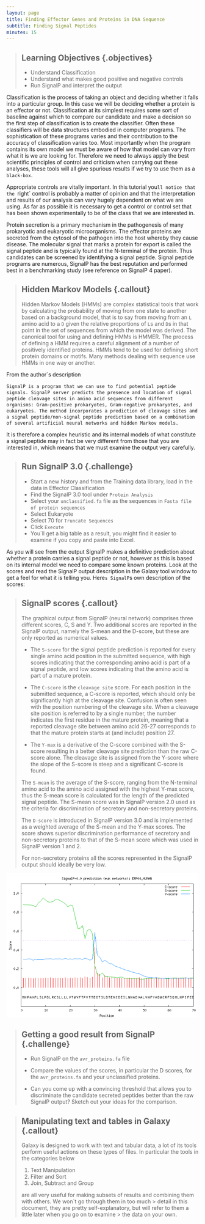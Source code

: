 ```yaml
---
layout: page
title: Finding Effector Genes and Proteins in DNA Sequence
subtitle: Finding Signal Peptides
minutes: 15
---
```


> ## Learning Objectives {.objectives}
>
> * Understand Classification
> * Understand what makes good positive and negative controls
> * Run SignalP and interpret the output
>


Classification is the process of taking an object and deciding whether it falls into a particular group. In this case we will be deciding whether a protein is an effector or not. Classification at its simplest requires some sort of baseline against which to compare our candidate and make a decision so the first step of classification is to create the classifier. Often these classifiers will be data structures embodied in computer programs. The sophistication of these programs varies and their contribution to the accuracy of classification varies too. Most importantly when the program contains its own model we must be aware of how that model can vary from what it is we are looking for. Therefore we need to always apply the best scientific principles of control and criticism when carrying out these analyses, these tools will all give spurious results if we try to use them as a `black-box`.

Appropriate controls are vitally important. In this tutorial you`ll notice that the `right` control is probably a matter of opinion and that the interpretation and results of our analysis can vary hugely dependent on what we are using. As far as possible it is necessary to get a control or control set that has been shown experimentally to be of the class that we are interested in.

Protein secretion is a primary mechanism in the pathogenesis of many prokaryotic and eukaryotic microorganisms. The effector proteins are secreted from the cytosol of the pathogen into the host whereby they cause disease. The molecular signal that marks a protein for export is called the signal peptide and is typically found at the N-terminal of the protein. Thus candidates can be screened by identifying a signal peptide. Signal peptide programs are numerous, SignalP has the best reputation and performed best in a benchmarking study (see reference on SignalP 4 paper).  

> ## Hidden Markov Models {.callout}
> Hidden Markov Models (HMMs) are complex statistical tools that work by calculating the probability of moving from one state to another based on a background model, that is to say from moving from an `L` amino acid to a `D` given the relative proportions of `L`s and `D`s in that point in the set of sequences from which the model was derived. The canonical tool for using and defining HMMs is HMMER. The process of defining a HMM requires a careful alignment of a number of positively identified proteins. HMMs tend to be used for defining short protein domains or motifs. Many methods dealing with sequence use HMMs in one way or another.
>

From the author`s description

~~~
SignalP is a program that we can use to find potential peptide signals. SignalP server predicts the presence and location of signal peptide cleavage sites in amino acid sequences from different organisms: Gram-positive prokaryotes, Gram-negative prokaryotes, and eukaryotes. The method incorporates a prediction of cleavage sites and a signal peptide/non-signal peptide prediction based on a combination of several artificial neural networks and hidden Markov models.
~~~

It is therefore a complex heuristic and its internal models of what constitute a signal peptide may in fact be very different from those that you are interested in, which means that we must examine the output very carefully.

> ## Run SignalP 3.0 {.challenge}
> + Start a new history and from the  Training data library, load in the data in Effector Classification
> + Find the SignalP 3.0 tool under `Protein Analysis`
> + Select your `unclassified.fa` file as the sequences in `Fasta file of protein sequences`
> + Select Eukaryote
> + Select 70 for `Truncate Sequences`
> + Click `Execute`
> + You`ll get a big table as a result, you might find it easier to examine if you copy and paste into Excel.

As you will see from the output SignalP makes a definitive prediction about whether a protein carries a signal peptide or not, however as this is based on its internal model we need to compare some known proteins. Look at the scores and read the SignalP output description in the Galaxy tool window to get a feel for what it is telling you. Here`s SignalP`s own description of the scores:

> ## SignalP scores {.callout}
> The graphical output from SignalP (neural network) comprises three different scores, C, S and Y. Two additional scores are reported in the SignalP output, namely the S-mean and the D-score, but these are only reported as numerical values.
>
>
> + The `S-score` for the signal peptide prediction is reported for every single amino acid position in the submitted sequence, with high scores indicating that the corresponding amino acid is part of a signal peptide, and low scores indicating that the amino acid is part of a mature protein.
>
> + The `C-score` is the `cleavage site` score.
> For each position in the submitted sequence, a C-score is reported, which should only be significantly high at the cleavage site. Confusion is often seen with the position numbering of the cleavage site. When a cleavage site position is referred to by a single number, the number indicates the first residue in the mature protein, meaning that a reported cleavage site between amino acid 26-27 corresponds to that the mature protein starts at (and include) position 27.
>
> + The `Y-max` is a derivative of the C-score combined with the S-score resulting in a better cleavage site prediction than the raw C-score alone.
> The cleavage site is assigned from the Y-score where the slope of the S-score is steep and a significant C-score is found.
>
> The `S-mean` is the average of the S-score, ranging from the N-terminal amino acid to the amino acid assigned with the highest Y-max score, thus the S-mean score is calculated for the length of the predicted signal peptide.
> The S-mean score was in SignalP version 2.0 used as the criteria for discrimination of secretory and non-secretory proteins.
>
> The `D-score` is introduced in SignalP version 3.0 and is implemented as a weighted average of the S-mean and the Y-max scores. The score shows superior discrimination performance of secretory and non-secretory proteins to that of the S-mean score which was used in SignalP version 1 and 2.
>
> For non-secretory proteins all the scores represented in the SignalP output should ideally be very low.

![SignalP output](img/signalp.png)

> ## Getting a good result from SignalP {.challenge}
> + Run SignalP on the `avr_proteins.fa` file
>
>  + Compare the values of the scores, in particular the D scores, for the  `avr_proteins.fa` and your unclassified proteins.
> + Can you come up with a convincing threshold that allows you to discriminate the candidate secreted peptides better than the raw SignalP output? Sketch out your ideas for the comparison.

> ## Manipulating text and tables in Galaxy {.callout}
> Galaxy is designed to work with text and tabular data, a lot of its tools perform useful actions on these types of files. In particular the tools in the categories below
> 1. Text Manipulation
> 2. Filter and Sort
> 3. Join, Subtract and Group
>
> are all very useful for making subsets of results and combining them with others. We won`t go through them in too much > detail in this document, they are pretty self-explanatory, but will refer to them a little later when you go on to examine > the data on your own.
